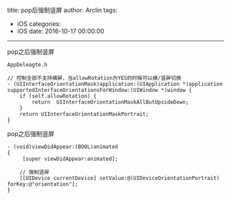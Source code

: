 title: pop后强制竖屏
author: Arclin
tags:
  - iOS
categories:
  - iOS
date: 2016-10-17 00:00:00
---
pop之后强制竖屏

<!-- more -->

`AppDeleagte.h`

```
// 控制全部不支持横屏，当allowRotation为YES的时候可以横/竖屏切换
- (UIInterfaceOrientationMask)application:(UIApplication *)application supportedInterfaceOrientationsForWindow:(UIWindow *)window {
    if (self.allowRotation) {
        return  UIInterfaceOrientationMaskAllButUpsideDown;
    }
    return UIInterfaceOrientationMaskPortrait;
}
```

pop之后强制竖屏

```
- (void)viewDidAppear:(BOOL)animated
{
     [super viewDidAppear:animated];
    
    // 强制竖屏
    [[UIDevice currentDevice] setValue:@(UIDeviceOrientationPortrait) forKey:@"orientation"];
}
```